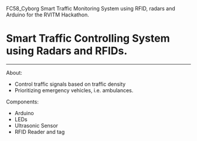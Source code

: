  FC58_Cyborg
 Smart Traffic Monitoring System using RFID, radars and Arduino for the RVITM Hackathon.
 
# Smart Traffic Controlling System using Radars and RFIDs.
________________________________________________________
About:
- Control traffic signals based on traffic density
- Prioritizing emergency vehicles, i.e. ambulances.

Components:
- Arduino
- LEDs
- Ultrasonic Sensor
- RFID Reader and tag

